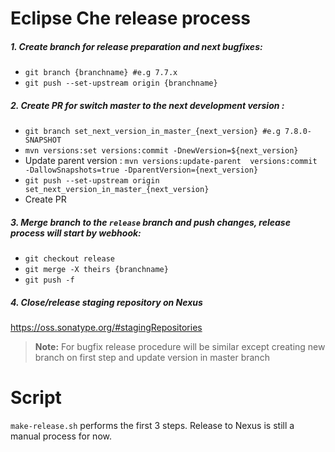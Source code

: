 # Eclipse Che release process

##### 1. Create branch for release preparation and next bugfixes:
* `git branch {branchname} #e.g 7.7.x`
* `git push --set-upstream origin {branchname}`
##### 2. Create PR for switch master to the next development version :
* `git branch set_next_version_in_master_{next_version} #e.g 7.8.0-SNAPSHOT`
* `mvn versions:set versions:commit -DnewVersion=${next_version}`
* Update parent version : `mvn versions:update-parent  versions:commit -DallowSnapshots=true -DparentVersion={next_version}`
* `git push --set-upstream origin set_next_version_in_master_{next_version}`
* Create PR
##### 3. Merge branch to the `release` branch and push changes, release process will start by webhook:
* `git checkout release`
* `git merge -X theirs {branchname}`
* `git push -f`
##### 4. Close/release staging repository on Nexus 
 https://oss.sonatype.org/#stagingRepositories

 > **Note:** For bugfix release procedure will be similar except creating new branch on first step and update version in master branch

# Script

`make-release.sh` performs the first 3 steps. Release to Nexus is still a manual process for now.

